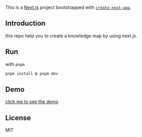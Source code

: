This is a [Next.js](https://nextjs.org/) project bootstrapped with [`create-next-app`](https://github.com/vercel/next.js/tree/canary/packages/create-next-app).

## Introduction

this repo help you to create a knowledge map by using next.js.

## Run

with `pnpm`

```bash
pnpm install & pnpm dev
```

## Demo
[click me to see the demo](https://knowledge-map.vercel.app/)

## License
MIT